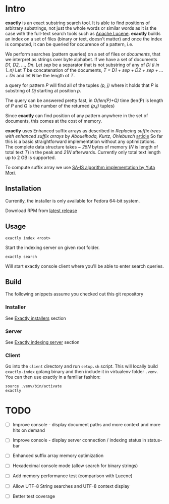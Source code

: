 # Intro

**exactly** is an exact substring search tool. It is able to find positions of arbitrary substrings, not just the whole words or similar words
as it is the case with the full-text search tools such as [Apache Lucene](http://lucene.apache.org/). **exactly** builds an index on
a set of files (binary or text, doesn't matter) and once the index is computed, it can be queried for occurence of a pattern, i.e.

We perform searches (pattern queries) on a set of files or *documents*, that we interpret as strings over byte alphabet.
If we have a set of documents *D1, D2, ..., Dn*. Let *sep* be a separator that is not substring of any of *Di (i in 1..n)*
Let *T* be concatenation of the documents, *T = D1 + sep + D2 + sep + ... + Dn* and let *N* be the length of *T*.

a query for pattern *P* will find all of the tuples *(p, j)* where it holds that *P* is substring of *Dj* starting at position *p*.

The query can be answered pretty fast, in *O(len(P)+Q)* time (len(P) is length of *P* and *Q* is the number of the returned *(p,j)* tuples)

Since **exactly** can find position of any pattern anywhere in the set of documents, this comes at the cost of memory.

**exactly** uses Enhanced suffix arrays as described in *Replacing suffix trees with enhanced suffix arrays* by *Abouelhoda, Kurtz, Ohlebusch* [article](https://www.sciencedirect.com/science/article/pii/S1570866703000650)
So far this is a basic straightforward implementation without any optimizations. The complete data structure takes *~ 25N* bytes of memory (*N* is length of total text *T*)
in the peak and *21N* afterwards. Currently only total text length up to 2 GB is supported.

To compute suffix array we use [SA-IS algorithm implementation by Yuta Mori](https://sites.google.com/site/yuta256/sais).

## Installation

Currently, the installer is only available for Fedora 64-bit system.

Download RPM from [latest release](https://github.com/mlinhard/exactly/releases)

## Usage

`exactly index <root>`

Start the indexing server on given root folder.

`exactly search`

Will start exactly console client where you'll be able to enter search queries.

## Build

The following snippets assume you checked out this git repository

### Installer

See [Exactly installers](installer) section

### Server

See [Exactly indexing server](server) section

### Client

Go into the `client` directory and run `setup.sh` script. This will locally build `exactly-index` golang binary and then include it in virtualenv folder `.venv`. You can then use exactly in a familiar fashion:

```
source .venv/bin/activate
exactly
```

# TODO

- [ ] Improve console - display document paths and more context and more hits on demand
- [ ] Improve console - display server connection / indexing status in status-bar
- [ ] Enhanced suffix array memory optimization
- [ ] Hexadecimal console mode (allow search for binary strings)
- [ ] Add memory performance test (comparison with Lucene)
- [ ] Allow UTF-8 String searches and UTF-8 context display
- [ ] Better test coverage
 
